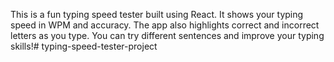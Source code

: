 This is a fun typing speed tester built using React.
It shows your typing speed in WPM and accuracy.
The app also highlights correct and incorrect letters as you type.
You can try different sentences and improve your typing skills!# typing-speed-tester-project
